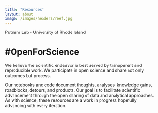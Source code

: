 ```yaml
---
title: "Resources"
layout: about
image: /images/headers/reef.jpg
---
```


Putnam Lab - University of Rhode Island

# #OpenForScience

We believe the scientific endeavor is best served by transparent and reproducible work. We participate in open science and share not only outcomes but process.

Our notebooks and code document thoughts, analyses, knowledge gains, roadblocks, detours, and products. Our goal is to facilitate scientific advancement through the open sharing of data and analytical approaches. As with science, these resources are a work in progress hopefully advancing with every iteration. 